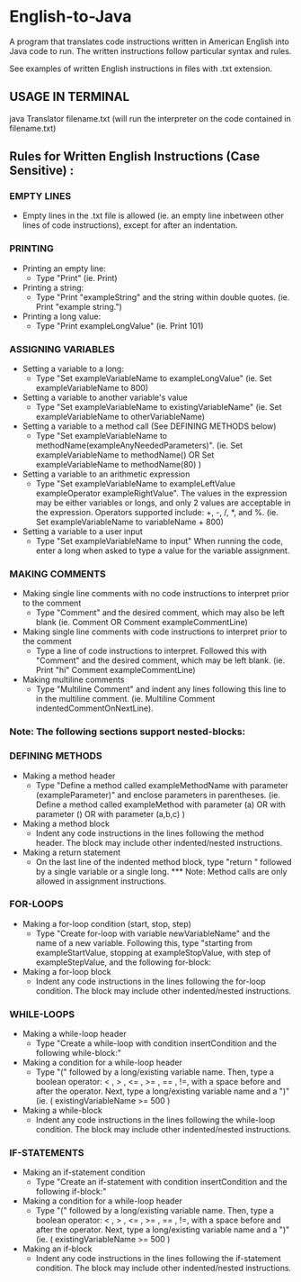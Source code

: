 # English-to-Java

A program that translates code instructions written in American English into Java code to run. The written instructions follow particular syntax and rules.

See examples of written English instructions in files with .txt extension. 

## USAGE IN TERMINAL
java Translator filename.txt (will run the interpreter on the code contained in filename.txt)


## Rules for Written English Instructions (Case Sensitive) :

### EMPTY LINES
- Empty lines in the .txt file is allowed (ie. an empty line inbetween other lines of code instructions), except for after an indentation.

### PRINTING
- Printing an empty line:
  - Type "Print" (ie. Print)
- Printing a string: 
  - Type "Print "exampleString" and the string within double quotes. (ie. Print "example string.")
- Printing a long value:
  - Type "Print exampleLongValue" (ie. Print 101)
  
### ASSIGNING VARIABLES
- Setting a variable to a long:
  - Type "Set exampleVariableName to exampleLongValue" (ie. Set exampleVariableName to 800)
- Setting a variable to another variable's value
  - Type "Set exampleVariableName to existingVariableName" (ie. Set exampleVariableName to otherVariableName)
- Setting a variable to a method call (See DEFINING METHODS below)
  - Type "Set exampleVariableName to methodName(exampleAnyNeededParameters)". (ie. Set exampleVariableName to methodName() OR  Set exampleVariableName to methodName(80) )
- Setting a variable to an arithmetic expression
  - Type "Set exampleVariableName to exampleLeftValue exampleOperator exampleRightValue". The values in the expression may be either variables or longs, and only 2 values are acceptable in the expression. Operators supported include: +, -, /, *, and %. (ie. Set exampleVariableName to variableName + 800)
- Setting a variable to a user input
  - Type "Set exampleVariableName to input" When running the code, enter a long when asked to type a value for the variable assignment.
  
### MAKING COMMENTS
- Making single line comments with no code instructions to interpret prior to the comment
  - Type "Comment" and the desired comment, which may also be left blank (ie. Comment OR Comment exampleCommentLine)
- Making single line comments with code instructions to interpret prior to the comment
  - Type a line of code instructions to interpret. Followed this with "Comment" and the desired comment, which may be left blank. (ie. Print "hi" Comment exampleCommentLine)
- Making multiline comments
  - Type "Multiline Comment" and indent any lines following this line to in the multiline comment. (ie. Multiline Comment indentedCommentOnNextLine).
 

### Note: The following sections support nested-blocks:

### DEFINING METHODS

- Making a method header
  - Type "Define a method called exampleMethodName with parameter (exampleParameter)" and enclose parameters in parentheses. (ie. Define a method called exampleMethod with parameter (a) OR with parameter () OR with parameter (a,b,c) )
- Making a method block
  - Indent any code instructions in the lines following the method header. The block may include other indented/nested instructions.
- Making a return statement
  - On the last line of the indented method block, type "return " followed by a single variable or a single long.
*** Note:  Method calls are only allowed in assignment instructions.

### FOR-LOOPS
- Making a for-loop condition (start, stop, step)
  - Type "Create for-loop with variable newVariableName" and the name of a new variable. Following this, type "starting from exampleStartValue, stopping at exampleStopValue, with step of exampleStepValue, and the following for-block:
- Making a for-loop block
  - Indent any code instructions in the lines following the for-loop condition. The block may include other indented/nested instructions.

### WHILE-LOOPS
- Making a while-loop header 
  - Type "Create a while-loop with condition insertCondition and the following while-block:"
- Making a condition for a while-loop header
  - Type "(" followed by a long/existing variable name. Then, type a boolean operator: < , > , <= , >= , == , !=, with a space before and after the operator. Next, type a long/existing variable name and a ")" (ie. ( existingVariableName >= 500 )
- Making a while-block
  - Indent any code instructions in the lines following the while-loop condition. The block may include other indented/nested instructions.


### IF-STATEMENTS
- Making an if-statement condition
  - Type "Create an if-statement with condition insertCondition and the following if-block:"
- Making a condition for a while-loop header
  - Type "(" followed by a long/existing variable name. Then, type a boolean operator: < , > , <= , >= , == , !=, with a space before and after the operator. Next, type a long/existing variable name and a ")" (ie. ( existingVariableName >= 500 )
- Making an if-block
  - Indent any code instructions in the lines following the if-statement condition. The block may include other indented/nested instructions.
  
 


